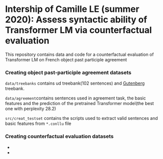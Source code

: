 # Intership of Camille LE (summer 2020): Assess syntactic ability of Transformer LM via counterfactual evaluation
This repository contains data and code for a counterfactual evaluation of Transformer LM on French object past participle agreement

### Creating object past-participle agreement datasets

`data/treebanks` contains ud treebank(102 sentences)  and [Gutenberg](https://gitlab.huma-num.fr/bli/syntactic-ability-nlm/-/blob/master/data/treebank/French/gutenberg-treebank.conllu) treebank.

`data/agreement`contains sentences used in agreement task, the basic features and the prediction of the pretrained Transformer model(the best one with perplexity 28.2)

`src/creat_testset` contains the scripts used to extract valid sentences and basic features from `*.conllu` file

### Creating counterfactual evaluation datasets

*
*



